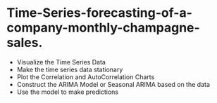 # Time-Series-forecasting-of-a-company-monthly-champagne-sales.

- Visualize the Time Series Data
-	Make the time series data stationary
-	Plot the Correlation and AutoCorrelation Charts
-	Construct the ARIMA Model or Seasonal ARIMA based on the data
-	Use the model to make predictions

